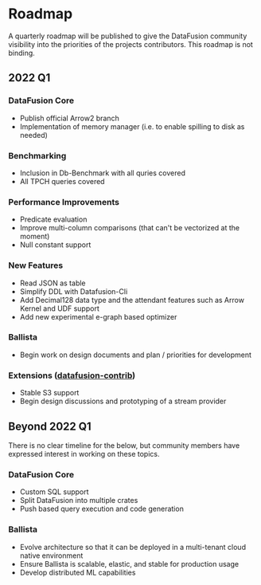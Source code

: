<!---
  Licensed to the Apache Software Foundation (ASF) under one
  or more contributor license agreements.  See the NOTICE file
  distributed with this work for additional information
  regarding copyright ownership.  The ASF licenses this file
  to you under the Apache License, Version 2.0 (the
  "License"); you may not use this file except in compliance
  with the License.  You may obtain a copy of the License at

    http://www.apache.org/licenses/LICENSE-2.0

  Unless required by applicable law or agreed to in writing,
  software distributed under the License is distributed on an
  "AS IS" BASIS, WITHOUT WARRANTIES OR CONDITIONS OF ANY
  KIND, either express or implied.  See the License for the
  specific language governing permissions and limitations
  under the License.
-->

# Roadmap

A quarterly roadmap will be published to give the DataFusion community visibility into the priorities of the projects contributors. This roadmap is not binding.

## 2022 Q1

### DataFusion Core

- Publish official Arrow2 branch
- Implementation of memory manager (i.e. to enable spilling to disk as needed)

### Benchmarking

- Inclusion in Db-Benchmark with all quries covered
- All TPCH queries covered

### Performance Improvements

- Predicate evaluation
- Improve multi-column comparisons (that can't be vectorized at the moment)
- Null constant support

### New Features

- Read JSON as table
- Simplify DDL with Datafusion-Cli
- Add Decimal128 data type and the attendant features such as Arrow Kernel and UDF support
- Add new experimental e-graph based optimizer

### Ballista

- Begin work on design documents and plan / priorities for development

### Extensions ([datafusion-contrib](https://github.com/datafusion-contrib]))

- Stable S3 support
- Begin design discussions and prototyping of a stream provider

## Beyond 2022 Q1

There is no clear timeline for the below, but community members have expressed interest in working on these topics.

### DataFusion Core

- Custom SQL support
- Split DataFusion into multiple crates
- Push based query execution and code generation

### Ballista

- Evolve architecture so that it can be deployed in a multi-tenant cloud native environment
- Ensure Ballista is scalable, elastic, and stable for production usage
- Develop distributed ML capabilities
